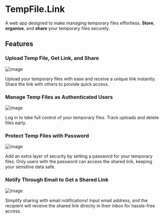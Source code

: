 # TempFile.Link

A web app designed to make managing temporary files effortless. **Store**, **organise**, and **share** your temporary files securely.

## Features

### Upload Temp File, Get Link, and Share

![image](https://github.com/user-attachments/assets/12f29f1c-077c-48e7-a970-ad44cedf1335)


Upload your temporary files with ease and receive a unique link instantly. Share the link with others to provide quick access.

### Manage Temp Files as Authenticated Users

![image](https://github.com/user-attachments/assets/2f3c88a6-484e-4818-8230-b632c97dba3e)


Log in to take full control of your temporary files. Track uploads and delete files early.

### Protect Temp Files with Password

![image](https://github.com/user-attachments/assets/f917d602-1e3f-4b42-bbe1-d0d3971ff767)


Add an extra layer of security by setting a password for your temporary files. Only users with the password can access the shared link, keeping your sensitive data safe.

### Notify Through Email to Get a Shared Link

![image](https://github.com/user-attachments/assets/b7b3c645-4c3e-464d-ae6e-bf33fb70b783)


Simplify sharing with email notifications! Input email address, and the recipient will receive the shared link directly in their inbox for hassle-free access.
